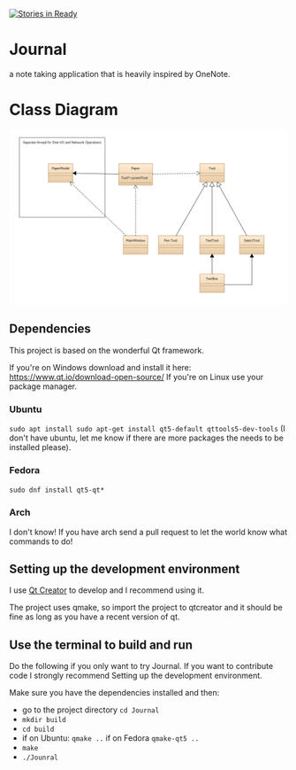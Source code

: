 [![Stories in Ready](https://badge.waffle.io/lordadamson/Journal.png?label=ready&title=Ready)](https://waffle.io/lordadamson/Journal)
# Journal
a note taking application that is heavily inspired by OneNote.

# Class Diagram
![Class Diagram](/uml.png)

## Dependencies
This project is based on the wonderful Qt framework.

If you're on Windows download and install it here: https://www.qt.io/download-open-source/
If you're on Linux use your package manager.
### Ubuntu
`sudo apt install sudo apt-get install qt5-default qttools5-dev-tools` (I don't have ubuntu, let me know if there are more packages the needs to be installed please).
### Fedora
`sudo dnf install qt5-qt*`
### Arch
I don't know! If you have arch send a pull request to let the world know what commands to do!

## Setting up the development environment
I use [Qt Creator](https://www.qt.io/ide/) to develop and I recommend using it.

The project uses qmake, so import the project to qtcreator and it should be fine as long as you have a recent version of qt.

## Use the terminal to build and run
Do the following if you only want to try Journal. If you want to contribute code I strongly recommend Setting up the development environment.

Make sure you have the dependencies installed and then:
* go to the project directory `cd Journal`
* `mkdir build`
* `cd build`
*  if on Ubuntu: `qmake ..` if on Fedora `qmake-qt5 ..`
*  `make`
*  `./Jounral`
